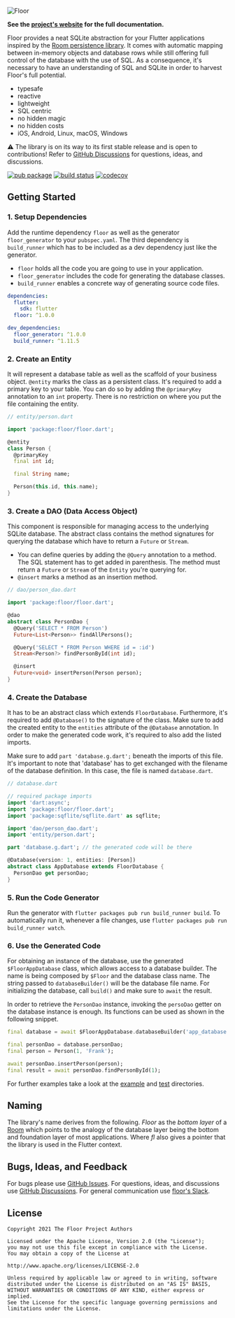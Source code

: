 ![Floor](https://raw.githubusercontent.com/vitusortner/floor/develop/img/floor.png)

**See the [project's website](https://vitusortner.github.io/floor/) for the full documentation.**

Floor provides a neat SQLite abstraction for your Flutter applications inspired by the [Room persistence library](https://developer.android.com/topic/libraries/architecture/room).
It comes with automatic mapping between in-memory objects and database rows while still offering full control of the database with the use of SQL.
As a consequence, it's necessary to have an understanding of SQL and SQLite in order to harvest Floor's full potential.

- typesafe
- reactive
- lightweight
- SQL centric
- no hidden magic
- no hidden costs
- iOS, Android, Linux, macOS, Windows

⚠️ The library is on its way to its first stable release and is open to contributions!
Refer to [GitHub Discussions](https://github.com/vitusortner/floor/discussions) for questions, ideas, and discussions.

[![pub package](https://img.shields.io/pub/v/floor.svg)](https://pub.dartlang.org/packages/floor)
[![build status](https://github.com/vitusortner/floor/workflows/Continuous%20integration/badge.svg)](https://github.com/vitusortner/floor/actions)
[![codecov](https://codecov.io/gh/vitusortner/floor/branch/develop/graph/badge.svg)](https://codecov.io/gh/vitusortner/floor)

## Getting Started

### 1. Setup Dependencies

Add the runtime dependency `floor` as well as the generator `floor_generator` to your `pubspec.yaml`.
The third dependency is `build_runner` which has to be included as a dev dependency just like the generator.

- `floor` holds all the code you are going to use in your application.
- `floor_generator` includes the code for generating the database classes.
- `build_runner` enables a concrete way of generating source code files.

```yaml
dependencies:
  flutter:
    sdk: flutter
  floor: ^1.0.0

dev_dependencies:
  floor_generator: ^1.0.0
  build_runner: ^1.11.5
```

### 2. Create an Entity

It will represent a database table as well as the scaffold of your business object.
`@entity` marks the class as a persistent class.
It's required to add a primary key to your table.
You can do so by adding the `@primaryKey` annotation to an `int` property.
There is no restriction on where you put the file containing the entity.

```dart
// entity/person.dart

import 'package:floor/floor.dart';

@entity
class Person {
  @primaryKey
  final int id;

  final String name;

  Person(this.id, this.name);
}
```

### 3. Create a DAO (Data Access Object)

This component is responsible for managing access to the underlying SQLite database.
The abstract class contains the method signatures for querying the database which have to return a `Future` or `Stream`.

- You can define queries by adding the `@Query` annotation to a method.
  The SQL statement has to get added in parenthesis.
  The method must return a `Future` or `Stream` of the `Entity` you're querying for.
- `@insert` marks a method as an insertion method.

```dart
// dao/person_dao.dart

import 'package:floor/floor.dart';

@dao
abstract class PersonDao {
  @Query('SELECT * FROM Person')
  Future<List<Person>> findAllPersons();

  @Query('SELECT * FROM Person WHERE id = :id')
  Stream<Person?> findPersonById(int id);

  @insert
  Future<void> insertPerson(Person person);
}
```

### 4. Create the Database

It has to be an abstract class which extends `FloorDatabase`.
Furthermore, it's required to add `@Database()` to the signature of the class.
Make sure to add the created entity to the `entities` attribute of the `@Database` annotation.
In order to make the generated code work, it's required to also add the listed imports.

Make sure to add `part 'database.g.dart';` beneath the imports of this file.
It's important to note that 'database' has to get exchanged with the filename of the database definition.
In this case, the file is named `database.dart`.

```dart
// database.dart

// required package imports
import 'dart:async';
import 'package:floor/floor.dart';
import 'package:sqflite/sqflite.dart' as sqflite;

import 'dao/person_dao.dart';
import 'entity/person.dart';

part 'database.g.dart'; // the generated code will be there

@Database(version: 1, entities: [Person])
abstract class AppDatabase extends FloorDatabase {
  PersonDao get personDao;
}
```

### 5. Run the Code Generator

Run the generator with `flutter packages pub run build_runner build`.
To automatically run it, whenever a file changes, use `flutter packages pub run build_runner watch`.

### 6. Use the Generated Code

For obtaining an instance of the database, use the generated `$FloorAppDatabase` class, which allows access to a database builder.
The name is being composed by `$Floor` and the database class name.
The string passed to `databaseBuilder()` will be the database file name.
For initializing the database, call `build()` and make sure to `await` the result.

In order to retrieve the `PersonDao` instance, invoking the `persoDao` getter on the database instance is enough.
Its functions can be used as shown in the following snippet.

```dart
final database = await $FloorAppDatabase.databaseBuilder('app_database.db').build();

final personDao = database.personDao;
final person = Person(1, 'Frank');

await personDao.insertPerson(person);
final result = await personDao.findPersonById(1);
```

For further examples take a look at the [example](https://github.com/vitusortner/floor/tree/develop/example) and [test](https://github.com/vitusortner/floor/tree/develop/floor/test/integration) directories.

## Naming
The library's name derives from the following.
*Floor* as the *bottom layer* of a [Room](https://developer.android.com/topic/libraries/architecture/room) which points to the analogy of the database layer being the bottom and foundation layer of most applications.
Where *fl* also gives a pointer that the library is used in the Flutter context.

## Bugs, Ideas, and Feedback
For bugs please use [GitHub Issues](https://github.com/vitusortner/floor/issues).
For questions, ideas, and discussions use [GitHub Discussions](https://github.com/vitusortner/floor/discussions).
For general communication use [floor's Slack](https://join.slack.com/t/floor-flutter/shared_invite/zt-d7i4yhgn-070n~ijDwXVHTpTxcVC47w).

## License
    Copyright 2021 The Floor Project Authors

    Licensed under the Apache License, Version 2.0 (the "License");
    you may not use this file except in compliance with the License.
    You may obtain a copy of the License at

    http://www.apache.org/licenses/LICENSE-2.0

    Unless required by applicable law or agreed to in writing, software
    distributed under the License is distributed on an "AS IS" BASIS,
    WITHOUT WARRANTIES OR CONDITIONS OF ANY KIND, either express or implied.
    See the License for the specific language governing permissions and
    limitations under the License.
